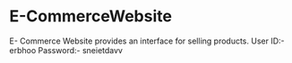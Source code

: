 # E-CommerceWebsite
E- Commerce Website provides an interface for selling products.
User ID:- erbhoo
Password:- sneietdavv
